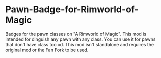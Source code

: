# Pawn-Badge-for-Rimworld-of-Magic
Badges for the pawn classes on "A Rimworld of Magic". This mod is intended for dinguish any pawn with any class. You can use it for pawns that don't have class too xd.      This mod isn't standalone and requires the original mod or the Fan Fork to be used.
